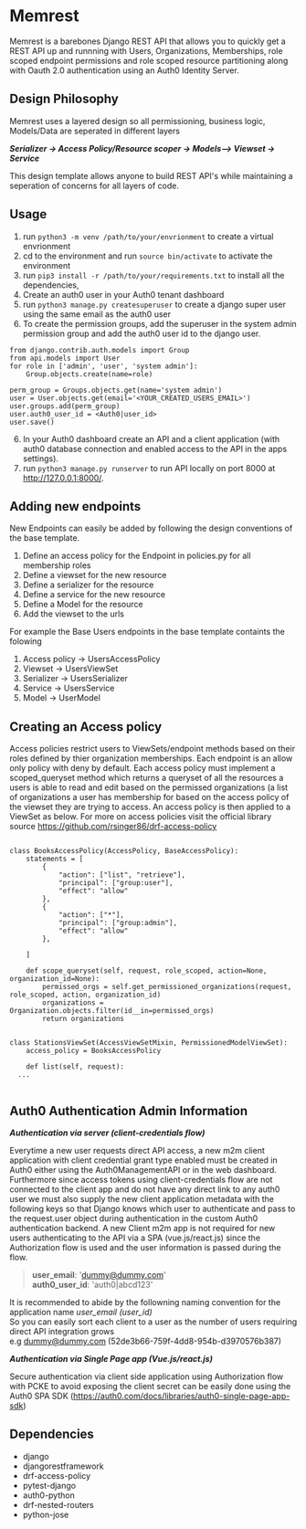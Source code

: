 # Memrest
Memrest is a barebones Django REST API that allows you to quickly get a REST API up and runnning with Users, Organizations, Memberships, role scoped endpoint permissions and role scoped resource partitioning along with Oauth 2.0 authentication using an Auth0 Identity Server. 

## Design Philosophy
Memrest uses a layered design so all permissioning, business logic, Models/Data are seperated in different layers 

***Serializer -> Access Policy/Resource scoper -> Models--> Viewset -> Service***

This design template allows anyone to build REST API's while maintaining a seperation of concerns for all layers of code.

## Usage
1. run `python3 -m venv /path/to/your/envrionment` to create a virtual envrionment
2. cd to the environment and run `source bin/activate` to activate the environment 
3. run `pip3 install -r /path/to/your/requirements.txt` to install all the dependencies,
4. Create an auth0 user in your Auth0 tenant dashboard
5. run `python3 manage.py createsuperuser` to create a django super user using the same email as the auth0 user
6. To create the permission groups, add the superuser in the system admin permission group and add the auth0 user id to the django user.
``` 
from django.contrib.auth.models import Group
from api.models import User
for role in ['admin', 'user', 'system admin']:
    Group.objects.create(name=role)
    
perm_group = Groups.objects.get(name='system admin')
user = User.objects.get(email='<YOUR_CREATED_USERS_EMAIL>')
user.groups.add(perm_group)
user.auth0_user_id = <Auth0|user_id>
user.save()
```
6. In your Auth0 dashboard create an API and a client application (with auth0 database connection and enabled access to the API in the apps settings).
8. run `python3 manage.py runserver` to run API locally on port 8000 at http://127.0.0.1:8000/.

## Adding new endpoints
New Endpoints can easily be added by following the design conventions of the base template.

1. Define an access policy for the Endpoint in policies.py for all membership roles 
2. Define a viewset for the new resource 
3. Define a serializer for the resource
4. Define a service for the new resource
5. Define a Model for the resource
6. Add the viewset to the urls

For example the Base Users endpoints in the base template containts the folowing
1. Access policy -> UsersAccessPolicy
2. Viewset -> UsersViewSet
3. Serializer -> UsersSerializer
4. Service -> UsersService
5. Model -> UserModel


## Creating an Access policy

Access policies restrict users to ViewSets/endpoint methods based on their roles defined by thier organization memberships. Each endpoint is an allow only policy with deny by default. Each access policy must implement a scoped_queryset method which returns a queryset of all the resources a users is
able to read and edit based on the permissed organizations (a list of organizations a user has membership for based on the access policy of the viewset they are trying to access. An access policy is then applied to a ViewSet as below. For more on access policies visit the official library source https://github.com/rsinger86/drf-access-policy 
```

class BooksAccessPolicy(AccessPolicy, BaseAccessPolicy):
    statements = [
        {
            "action": ["list", "retrieve"],
            "principal": ["group:user"],
            "effect": "allow"
        },
        {
            "action": ["*"],
            "principal": ["group:admin"],
            "effect": "allow"
        },

    ]
    
    def scope_queryset(self, request, role_scoped, action=None, organization_id=None):
        permissed_orgs = self.get_permissioned_organizations(request, role_scoped, action, organization_id)
        organizations = Organization.objects.filter(id__in=permissed_orgs)
        return organizations
   
   
class StationsViewSet(AccessViewSetMixin, PermissionedModelViewSet):
    access_policy = BooksAccessPolicy
    
    def list(self, request):
  ... 
  
```

## Auth0 Authentication Admin Information

***Authentication via server (client-credentials flow)***

Everytime a new user requests direct API access, a new m2m client application with client credential grant type enabled must be created in Auth0 either using the Auth0ManagementAPI or in the web dashboard.
Furthermore since access tokens using client-credentials flow are not connected to the client app and do not have any direct link to any auth0 user we must also supply the new client application metadata with the following keys
so that Django knows which user to authenticate and pass to the request.user object during authentication in the custom Auth0 authentication backend. A new Client m2m app is not required for new users authenticating to the API via a SPA (vue.js/react.js) since the Authorization flow is used and the user information is passed during the flow.

>**user_email**: 'dummy@dummy.com' <br />
>**auth0_user_id**: 'auth0|abcd123'

It is recommended to abide by the followning naming convention for the application name *user_email (user_id)* <br />
So you can easily sort each client to a user as the number of users requiring direct API integration grows <br />
e.g dummy@dummy.com (52de3b66-759f-4dd8-954b-d3970576b387)

***Authentication via Single Page app (Vue.js/react.js)***

Secure authentication via client side application using Authorization flow with PCKE to avoid exposing the client secret can be easily done using the Auth0 SPA SDK (https://auth0.com/docs/libraries/auth0-single-page-app-sdk)


## Dependencies
- django
- djangorestframework
- drf-access-policy 
- pytest-django
- auth0-python
- drf-nested-routers
- python-jose

